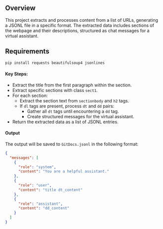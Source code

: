 ## Overview
This project extracts and processes content from a list of URLs, generating a JSONL file in a specific format. The extracted data includes sections of the webpage and their descriptions, structured as chat messages for a virtual assistant.

## Requirements
```bash
pip install requests beautifulsoup4 jsonlines
```

#### Key Steps:
- Extract the title from the first paragraph within the section.
- Extract specific sections with class `sect1`.
- For each section:
  - Extract the section text from `sectionbody` and `h2` tags.
  - If `dl` tags are present, process `dt` and `dd` pairs:
    - Gather all `dt` tags until encountering a `dd` tag.
    - Create structured messages for the virtual assistant.
- Return the extracted data as a list of JSONL entries.

#### Output
   The output will be saved to `GitDocs.jsonl` in the following format:
   ```json
   {
     "messages": [
       {
         "role": "system",
         "content": "You are a helpful assistant."
       },
       {
         "role": "user",
         "content": "title dt_content"
       },
       {
         "role": "assistant",
         "content": "dd_content"
       }
     ]
   }
   ```




